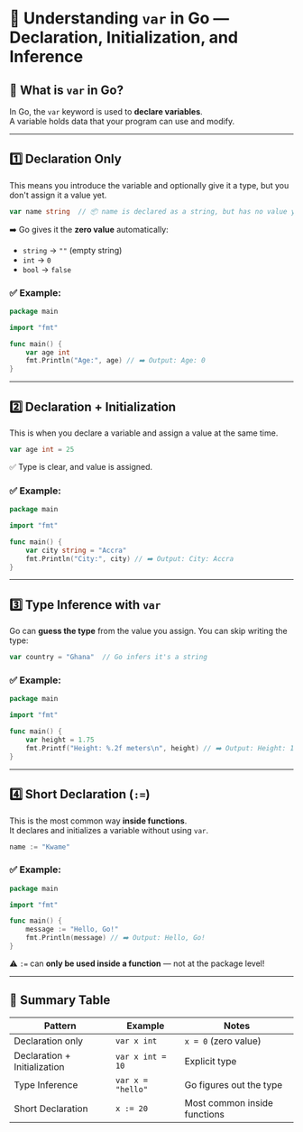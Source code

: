 # 🧠 Understanding `var` in Go — Declaration, Initialization, and Inference

## 🧠 What is `var` in Go?

In Go, the `var` keyword is used to **declare variables**.  
A variable holds data that your program can use and modify.

---

## 1️⃣ Declaration Only

This means you introduce the variable and optionally give it a type, but you don't assign it a value yet.

```go
var name string  // 📦 name is declared as a string, but has no value yet
```

➡️ Go gives it the **zero value** automatically:

- `string` → `""` (empty string)  
- `int` → `0`  
- `bool` → `false`

### ✅ Example:

```go
package main

import "fmt"

func main() {
    var age int
    fmt.Println("Age:", age) // ➡️ Output: Age: 0
}
```

---

## 2️⃣ Declaration + Initialization

This is when you declare a variable and assign a value at the same time.

```go
var age int = 25
```

✅ Type is clear, and value is assigned.

### ✅ Example:

```go
package main

import "fmt"

func main() {
    var city string = "Accra"
    fmt.Println("City:", city) // ➡️ Output: City: Accra
}
```

---

## 3️⃣ Type Inference with `var`

Go can **guess the type** from the value you assign. You can skip writing the type:

```go
var country = "Ghana"  // Go infers it's a string
```

### ✅ Example:

```go
package main

import "fmt"

func main() {
    var height = 1.75
    fmt.Printf("Height: %.2f meters\n", height) // ➡️ Output: Height: 1.75 meters
}
```

---

## 4️⃣ Short Declaration (`:=`)

This is the most common way **inside functions**.  
It declares and initializes a variable without using `var`.

```go
name := "Kwame"
```

### ✅ Example:

```go
package main

import "fmt"

func main() {
    message := "Hello, Go!"
    fmt.Println(message) // ➡️ Output: Hello, Go!
}
```

⚠️ `:=` can **only be used inside a function** — not at the package level!

---

## 🧾 Summary Table

| Pattern                     | Example              | Notes                          |
|----------------------------|----------------------|--------------------------------|
| Declaration only           | `var x int`          | `x = 0` (zero value)           |
| Declaration + Initialization | `var x int = 10`     | Explicit type                  |
| Type Inference             | `var x = "hello"`    | Go figures out the type        |
| Short Declaration          | `x := 20`            | Most common inside functions   |
